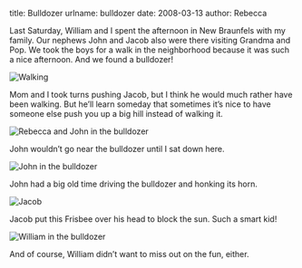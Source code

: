 title: Bulldozer
urlname: bulldozer
date: 2008-03-13
author: Rebecca

Last Saturday, William and I spent the afternoon in New Braunfels with my
family. Our nephews John and Jacob also were there visiting Grandma and Pop. We
took the boys for a walk in the neighborhood because it was such a nice
afternoon. And we found a bulldozer!

<img src="{static}/images/2008-03-08-bulldozer-01.jpg" alt="Walking" class="img-fluid" />

Mom and I took turns pushing Jacob, but I think he would much rather have been
walking. But he&#x02bc;ll learn someday that sometimes it&#x02bc;s nice to have
someone else push you up a big hill instead of walking it.

<img src="{static}/images/2008-03-08-bulldozer-02.jpg" alt="Rebecca and John in the bulldozer" class="img-fluid" />

John wouldn&#x02bc;t go near the bulldozer until I sat down here.

<img src="{static}/images/2008-03-08-bulldozer-03.jpg" alt="John in the bulldozer" class="img-fluid" />

John had a big old time driving the bulldozer and honking its horn.

<img src="{static}/images/2008-03-08-bulldozer-04.jpg" alt="Jacob" class="img-fluid" />

Jacob put this Frisbee over his head to block the sun. Such a smart kid!

<img src="{static}/images/2008-03-08-bulldozer-05.jpg" alt="William in the bulldozer" class="img-fluid" />

And of course, William didn&#x02bc;t want to miss out on the fun, either.
